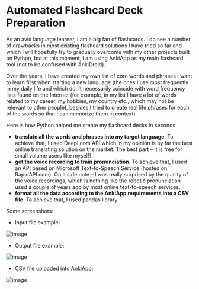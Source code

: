 # Automated Flashcard Deck Preparation
As an avid language learner, I am a big fan of flashcards. I do see a number of drawbacks in most existing flashcard solutions I have tried so far and which I will hopefully try to gradually overcome with my other projects built on Python, but at this moment, I am using AnkiApp as my main flashcard tool (not to be confused with AnkiDroid). 

Over the years, I have created my own list of core words and phrases I want to learn  first when starting a new language (the ones I use most frequently in my daily life and which don’t necessarily coincide with word frequency lists found on the Internet (for example, in my list I have a lot of words related to my career, my hobbies, my country etc., which may not be relevant to other people), besides I tried to create real life phrases for each of the words so that I can memorize them in context).  

Here is how Python helped me create my flashcard decks in seconds: 
* **translate all the words and phrases into my target language**. To achieve that, I used Deepl.com API which in my opinion is by far the best online translating solution on the market. The best part – it is free for small volume users like myself! 
* **get the voice recording to train pronunciation**. To achieve that, I used an API based on Microsoft Text-to-Speech Service (hosted on RapidAPI.com). On a side note – I was really surprised by the quality of the voice recordings, which is nothing like the robotic pronunciation used a couple of years ago by most online text-to-speech services. 
* **format all the data according to the AnkiApp requirements into a CSV file**. To achieve that, I used pandas library.

Some screenshots: 

* Input file example: 

![image](https://user-images.githubusercontent.com/91870217/208480958-10e79e2a-77e8-4aa7-9cdf-121ceea2df91.png)

* Output file example:

![image](https://user-images.githubusercontent.com/91870217/208481223-cdbf7a97-1f93-4faf-b35b-bea7691b9227.png)

* CSV file uploaded into AnkiApp:

![image](https://user-images.githubusercontent.com/91870217/208486886-19781a21-c4f7-49c5-ba7f-da94c04cd7ce.png)






